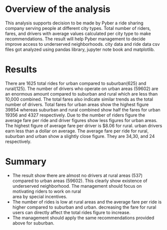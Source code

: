 # Overview of the analysis

This analysis supports decision to be made by Pyber a ride sharing company serving people at different city types.
Total number of riders, fares, and drivers with average values calculated per city type to make recommendations. 
The result will help Pyber management to decide improve access to underserved neighborhoods.
city data and ride data csv files got analyzed using pandas library, jupyter note book and matplotlib.

# Results

There are 1625 total rides for urban compared to suburban(625) and rural(125). The  number of drivers who operate 
on urban areas (59602) are an enormous amount compared to suburban and rural which are less than 10,000 combined. 
The total fares also indicate similar trends as the total number of drivers. Total fares for urban areas show the
 highest figure 39854 whereas suburban and rural combined show half the fares for urban 19356 and 4327 respectively.
Due to the number of riders figure the average fare per ride and driver figures show less figures for urban areas. 
The highest figure of average fare per driver is $8.06 for rural. urban drivers earn less than a dollar on average. 
The average fare per ride for rural, suburban and urban show a slightly close figure. They are 34,30, and 24 respectively.  

# Summary
  
 * The result show there are almost no drivers at rural areas (537) compared to urban areas (59602). This clearly
   show existence of underserved neighborhood. The management should focus on motivating riders to work on rural  
 area by special incentives.
 * The number of rides is low at rural areas and the average fare per ride is higher compared to suburban and urban. 
 decreasing the fare for rural users can directly affect the total rides figure to increase.
 * The management should apply the same recommendations provided above for suburban.



